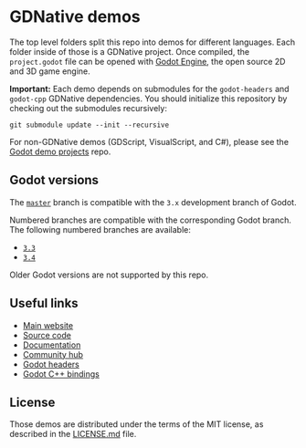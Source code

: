 # GDNative demos

The top level folders split this repo into demos for different languages.
Each folder inside of those is a GDNative project. Once compiled, the
`project.godot` file can be opened with
[Godot Engine](https://godotengine.org), the open source 2D and 3D game engine.

**Important:** Each demo depends on submodules for the `godot-headers` and
`godot-cpp` GDNative dependencies. You should initialize this repository by
checking out the submodules recursively:

```
git submodule update --init --recursive
```

For non-GDNative demos (GDScript, VisualScript, and C#), please see the
[Godot demo projects](https://github.com/godotengine/godot-demo-projects/) repo.

## Godot versions

The [`master`](https://github.com/godotengine/gdnative-demos/tree/master) branch
is compatible with the `3.x` development branch of Godot.

Numbered branches are compatible with the corresponding Godot branch.
The following numbered branches are available:

- [`3.3`](https://github.com/godotengine/gdnative-demos/tree/3.3)
- [`3.4`](https://github.com/godotengine/gdnative-demos/tree/3.4)

Older Godot versions are not supported by this repo.

## Useful links

- [Main website](https://godotengine.org)
- [Source code](https://github.com/godotengine/godot)
- [Documentation](http://docs.godotengine.org)
- [Community hub](https://godotengine.org/community)
- [Godot headers](https://github.com/godotengine/godot_headers)
- [Godot C++ bindings](https://github.com/godotengine/godot-cpp)

## License

Those demos are distributed under the terms of the MIT license, as
described in the [LICENSE.md](LICENSE.md) file.
